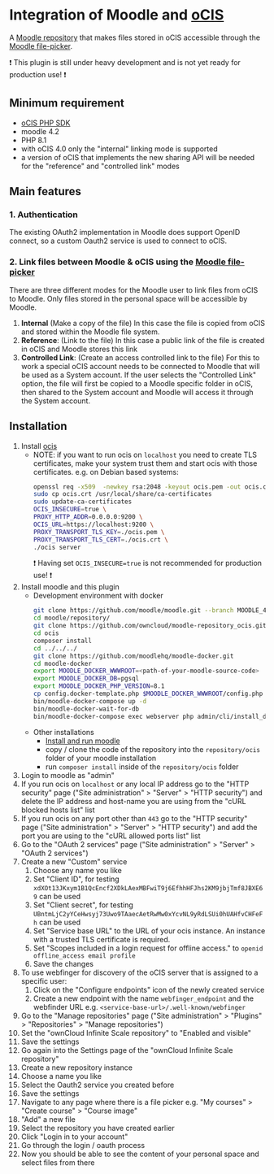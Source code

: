 # Integration of Moodle and [oCIS](https://doc.owncloud.com/ocis/next/)

A [Moodle repository](https://docs.moodle.org/402/en/Repositories) that makes files stored in oCIS accessible through the [Moodle file-picker](https://docs.moodle.org/402/en/File_picker).

:exclamation: This plugin is still under heavy development and is not yet ready for production use! :exclamation:

## Minimum requirement
- [oCIS PHP SDK](https://github.com/owncloud/ocis-php-sdk/)
- moodle 4.2
- PHP 8.1
- with oCIS 4.0 only the "internal" linking mode is supported
- a version of oCIS that implements the new sharing API will be needed for the "reference" and "controlled link" modes

## Main features

### 1. Authentication
The existing OAuth2 implementation in Moodle does support OpenID connect, so a custom Oauth2 service is used to connect to oCIS.

### 2. Link files between Moodle & oCIS using the [Moodle file-picker](https://docs.moodle.org/402/en/File_picker)

There are three different modes for the Moodle user to link files from oCIS to Moodle. Only files stored in the personal space will be accessible by Moodle.

1. **Internal** (Make a copy of the file)
   In this case the file is copied from oCIS and stored within the Moodle file system.
2. **Reference**: (Link to the file)
   In this case a public link of the file is created in oCIS and Moodle stores this link
3. **Controlled Link**: (Create an access controlled link to the file)
   For this to work a special oCIS account needs to be connected to Moodle that will be used as a System account. If the user selects the "Controlled Link" option, the file will first be copied to a Moodle specific folder in oCIS, then shared to the System account and Moodle will access it through the System account.

## Installation

1. Install [ocis](https://doc.owncloud.com/ocis/next/quickguide/quickguide.html)
   - NOTE: if you want to run ocis on `localhost` you need to create TLS certificates, make your system trust them and start ocis with those certificates. e.g. on Debian based systems:
     ```bash
     openssl req -x509  -newkey rsa:2048 -keyout ocis.pem -out ocis.crt -nodes -days 365 -subj '/CN=localhost'
     sudo cp ocis.crt /usr/local/share/ca-certificates
     sudo update-ca-certificates
     OCIS_INSECURE=true \
     PROXY_HTTP_ADDR=0.0.0.0:9200 \
     OCIS_URL=https://localhost:9200 \
     PROXY_TRANSPORT_TLS_KEY=./ocis.pem \
     PROXY_TRANSPORT_TLS_CERT=./ocis.crt \
     ./ocis server
     ```
     :exclamation: Having set `OCIS_INSECURE=true` is not recommended for production use! :exclamation:
2. Install moodle and this plugin
   - Development environment with docker
     ```bash
     git clone https://github.com/moodle/moodle.git --branch MOODLE_402_STABLE --single-branch --depth=1
     cd moodle/repository/
     git clone https://github.com/owncloud/moodle-repository_ocis.git ocis
     cd ocis
     composer install
     cd ../../../
     git clone https://github.com/moodlehq/moodle-docker.git
     cd moodle-docker
     export MOODLE_DOCKER_WWWROOT=<path-of-your-moodle-source-code>
     export MOODLE_DOCKER_DB=pgsql
     export MOODLE_DOCKER_PHP_VERSION=8.1
     cp config.docker-template.php $MOODLE_DOCKER_WWWROOT/config.php
     bin/moodle-docker-compose up -d
     bin/moodle-docker-wait-for-db
     bin/moodle-docker-compose exec webserver php admin/cli/install_database.php --agree-license --fullname="Docker moodle" --shortname="docker_moodle" --summary="Docker moodle site" --adminpass="admin" --adminemail="admin@example.com"
     ```
   - Other installations
     - [Install and run moodle](https://docs.moodle.org/402/en/Installing_Moodle)
     - copy / clone the code of the repository into the `repository/ocis` folder of your moodle installation
     - run `composer install` inside of the `repository/ocis` folder
3. Login to moodle as "admin"
4. If you run ocis on `localhost` or any local IP address go to the "HTTP security" page ("Site administration" > "Server" > "HTTP security") and delete the IP address and host-name you are using from the "cURL blocked hosts list" list
5. If you run ocis on any port other than `443` go to the "HTTP security" page ("Site administration" > "Server" > "HTTP security") and add the port you are using to the "cURL allowed ports list" list
6. Go to the "OAuth 2 services" page ("Site administration" > "Server" > "OAuth 2 services")
7. Create a new "Custom" service
   1. Choose any name you like
   2. Set "Client ID", for testing `xdXOt13JKxym1B1QcEncf2XDkLAexMBFwiT9j6EfhhHFJhs2KM9jbjTmf8JBXE69` can be used
   3. Set "Client secret", for testing `UBntmLjC2yYCeHwsyj73Uwo9TAaecAetRwMw0xYcvNL9yRdLSUi0hUAHfvCHFeFh` can be used
   4. Set "Service base URL" to the URL of your ocis instance. An instance with a trusted TLS certificate is required.
   5. Set "Scopes included in a login request for offline access." to `openid offline_access email profile`
   6. Save the changes
8. To use webfinger for discovery of the oCIS server that is assigned to a specific user:
    1. Click on the "Configure endpoints" icon of the newly created service
    2. Create a new endpoint with the name `webfinger_endpoint` and the webfinder URL e.g. `<service-base-url>/.well-known/webfinger`
9. Go to the "Manage repositories" page ("Site administration" > "Plugins" > "Repositories" > "Manage repositories")
10. Set the "ownCloud Infinite Scale repository" to "Enabled and visible"
11. Save the settings
12. Go again into the Settings page of the "ownCloud Infinite Scale repository"
13. Create a new repository instance
14. Choose a name you like
15. Select the Oauth2 service you created before
16. Save the settings
17. Navigate to any page where there is a file picker e.g. "My courses" > "Create course" > "Course image"
18. "Add" a new file
19. Select the repository you have created earlier
20. Click "Login in to your account"
21. Go through the login / oauth process
22. Now you should be able to see the content of your personal space and select files from there
